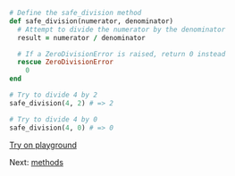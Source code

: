 ```rb
# Define the safe_division method
def safe_division(numerator, denominator)
  # Attempt to divide the numerator by the denominator
  result = numerator / denominator

  # If a ZeroDivisionError is raised, return 0 instead
  rescue ZeroDivisionError
    0
end

# Try to divide 4 by 2
safe_division(4, 2) # => 2

# Try to divide 4 by 0
safe_division(4, 0) # => 0
```

[Try on playground](https://onecompiler.com/ruby/3yh7dhbz9)

Next: [methods](/2022/11/13/methods.html)

